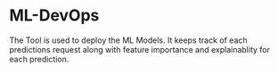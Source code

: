 # ML-DevOps
The Tool is used to deploy the ML Models. It keeps track of each predictions request along with feature importance and explainablity for each prediction.
